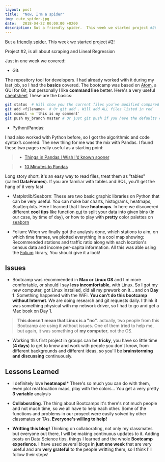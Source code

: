 ```yaml
---
layout: post
title:  "Now, I'm a spider"
img: cute_spider.jpg
date:   2018-04-22 00:00:00 +0200
description: But a friendly spider.  This week we started project #2!
---
```


But a [friendly spider](https://www.youtube.com/watch?v=_3xZkrf6P48).  This week we started project #2!

Project #2, is all about scraping and Lineal Regression

Just in one week we covered:
- Git: 

The repository tool for developers.  I had already worked with it during my last job, so I had the **basics** covered. 
The bootcamp was based on [Atom](https://atom.io), a GUI for Git, but personally I like **command line** better.  Here's a very useful [cheatsheet](http://www.ndpsoftware.com/git-cheatsheet.html) 
These are the basics:
```bash
git status  # Will show you the current files you’ve modified compared to the ones in the master branch
git add <filename>  # Or git add . Will add ALL files listed in red
git commit -m ‘this is my comment’
git push my_branch master # Or just git push if you have the defaults configured
```
- Python/Pandas: 

I had also worked with Python before, so I got the algorithmic and code syntax’s covered.  The new thing for me was the mix with Pandas.  I found these two pages really useful as a starting point:

> - [Things in Pandas I Wish I'd known sooner](http://nbviewer.jupyter.org/github/rasbt/python_reference/blob/master/tutorials/things_in_pandas.ipynb?utm_source=Python+Weekly+Newsletter&utm_campaign=8416b188e6-Python_Weekly_Issue_176_January_29_2015&utm_medium=email&utm_term=0_9e26887fc5-8416b188e6-312716773#Selecting-NaN-Rows)

> - [10 Minutes to Pandas](https://pandas.pydata.org/pandas-docs/stable/10min.html)

Long story short, it's an easy way to read files, treat them as "tables" (called **DataFrames**).  If you are familiar with tables and SQL, you'll get the hang of it very fast

- Matplotlib/Seaborn: These are two basic graphic libraries on Python that can be very useful.  You can make bar charts, histograms, heatmaps, Scatterplots.  Here I learned that I love **heatmaps**.  In here we discovered different **cool tips** like function [cut](https://pandas.pydata.org/pandas-docs/stable/generated/pandas.cut.html) to split your data into given bins (In our case, by time of day), or how to play with **pretty** color palettes on [seaborn](http://jose-coto.com/styling-with-seaborn)

- Folium: When we finally got the analysis done, which stations to aim, on which time frames, we plotted everything in a cool map showing: Recommended stations and traffic ratio along with each location's census data and income per-capita information.  All this was able using the [Folium](http://folium.readthedocs.io/en/latest/) library, You should give it a look!

## Issues
- Bootcamp was recommended in **Mac or Linux OS** and I'm more comfortable, or should I say **less incomfortable**, with Linux.  So I got my new computer, got Linux installed, did all my prework on it... and on **Day 1**: Something happened with the WiFi.  **You can't do this bootcamp without Internet**.  We are doing research and git requests daily.  I think it was something physical with my network driver, so I had to go and get a Mac book on Day 1.

> **This doesn't mean that Linux is a "no"**.  actually, two people from this Bootcamp are using it without issues.  One of them tried to help me, but again, it was something of **my computer**, not the OS.

- Working this first project in groups can be **tricky**, you have so little time (**4 days**) to get to know and work with people you don't know, from different backgrounds and different ideas, so you'll be **brainstorming and discussing** continuously.

## Lessons Learned
- I definitely love **heatmaps!***  There's so much you can do with them, even plot real location maps, play with the colors...  You get a very pretty **3 variable** analysis

- **Collaborating**.  The thing about Bootcamps it's there's not much people and not much time, so we all have to help each other.  Some of the functions and problems in our proyect were easily solved by other classmates or TAs.  **Everyone's willing to help!**

- **Writting this blog!**  Thinking on collaborating, not only my classmates but everyone out there, I will be making continuous updates to it.  Adding posts on Data Science tips, things I learned and the whole **Bootcamp experience**.  I have used several blogs in **just one week** that are very useful and am **very grateful** to the people writting them, so I think I'll follow their steps!
